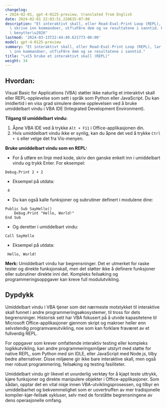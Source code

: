 ```yaml
---
changelog:
- 2024-02-01, gpt-4-0125-preview, translated from English
date: 2024-02-01 22:03:51.220635-07:00
description: "Et interaktivt skall, eller Read-Eval-Print Loop (REPL), lar brukere\
  \ skrive inn kommandoer, utf\xF8re dem og se resultatene i sanntid. Programmerere\
  \ benytter\u2026"
lastmod: '2024-03-13T22:44:40.621773-06:00'
model: gpt-4-0125-preview
summary: "Et interaktivt skall, eller Read-Eval-Print Loop (REPL), lar brukere skrive\
  \ inn kommandoer, utf\xF8re dem og se resultatene i sanntid."
title: "\xC5 bruke et interaktivt skall (REPL)"
weight: 34
---
```


## Hvordan:
Visual Basic for Applications (VBA) støtter ikke naturlig et interaktivt skall eller REPL-opplevelse som sett i språk som Python eller JavaScript. Du kan imidlertid i en viss grad simulere denne opplevelsen ved å bruke umiddelbart vindu i VBA IDE (Integrated Development Environment).

**Tilgang til umiddelbart vindu:**
1. Åpne VBA IDE ved å trykke `Alt + F11` i Office-applikasjonen din.
2. Hvis umiddelbart vindu ikke er synlig, kan du åpne det ved å trykke `Ctrl + G` eller velge det fra Vis-menyen.

**Bruke umiddelbart vindu som en REPL:**
- For å utføre en linje med kode, skriv den ganske enkelt inn i umiddelbart vindu og trykk Enter. For eksempel:

```basic
Debug.Print 2 + 2
```

- Eksempel på utdata:
```
 4
```

- Du kan også kalle funksjoner og subrutiner definert i modulene dine:

```basic
Public Sub SayHello()
    Debug.Print "Hello, World!"
End Sub
```

- Og deretter i umiddelbart vindu:
```basic
Call SayHello
```

- Eksempel på utdata:
```
 Hello, World!
```

**Merk:** Umiddelbart vindu har begrensninger. Det er utmerket for raske tester og direkte funksjonskall, men det støtter ikke å definere funksjoner eller subrutiner direkte inni det. Kompleks feilsøking og programmeringsoppgaver kan kreve full modulutvikling.

## Dypdykk
Umiddelbart vindu i VBA tjener som det nærmeste motstykket til interaktive skall funnet i andre programmeringsøkosystemer, til tross for dets begrensninger. Historisk sett har VBA fokusert på å utvide kapasitetene til Microsoft Office-applikasjoner gjennom skript og makroer heller enn selvstendig programvareutvikling, noe som kan forklare fraværet av et fullverdig REPL.

For oppgaver som krever omfattende interaktiv testing eller kompleks logikkutvikling, kan andre programmeringsmiljøer utstyrt med støtte for native REPL, som Python med sin IDLE, eller JavaScript med Node.js, tilby bedre alternativer. Disse miljøene gir ikke bare interaktive skall, men også mer robust programmering, feilsøking og testing fasiliteter.

Umiddelbart vindu gir likevel et uvurderlig verktøy for å kjapt teste uttrykk, kjøre funksjoner og direkte manipulere objekter i Office-applikasjoner. Som sådan, opptar det en vital nisje innen VBA-utviklingsprosessen, og tilbyr en umiddelbarhet og bekvemmelighet som er uovertruffen av mer tradisjonelle kompiler-kjør-feilsøk sykluser, selv med de forståtte begrensningene av dens operasjonelle omfang.
